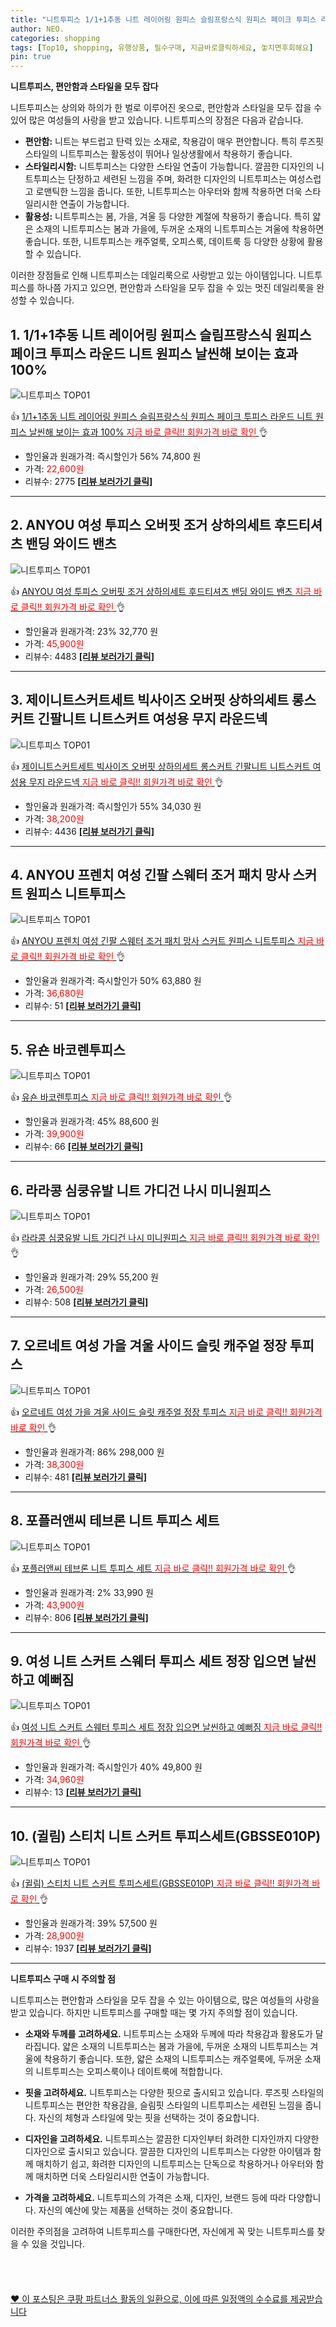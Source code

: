 ```yaml
---
title: "니트투피스 1/1+1추동 니트 레이어링 원피스 슬림프랑스식 원피스 페이크 투피스 라운드 니트 원피스 날씬해 보이는 효과 100% 필수 필요 추천 제품 비교 최저 가격 비교 장점 구매 후기 구매평"
author: NEO.
categories: shopping
tags: [Top10, shopping, 유행상품, 필수구매, 지금바로클릭하세요, 놓치면후회해요]
pin: true
---
```

**니트투피스, 편안함과 스타일을 모두 잡다**

니트투피스는 상의와 하의가 한 벌로 이루어진 옷으로, 편안함과 스타일을 모두 잡을 수 있어 많은 여성들의 사랑을 받고 있습니다. 니트투피스의 장점은 다음과 같습니다.

* **편안함:** 니트는 부드럽고 탄력 있는 소재로, 착용감이 매우 편안합니다. 특히 루즈핏 스타일의 니트투피스는 활동성이 뛰어나 일상생활에서 착용하기 좋습니다.
* **스타일리시함:** 니트투피스는 다양한 스타일 연출이 가능합니다. 깔끔한 디자인의 니트투피스는 단정하고 세련된 느낌을 주며, 화려한 디자인의 니트투피스는 여성스럽고 로맨틱한 느낌을 줍니다. 또한, 니트투피스는 아우터와 함께 착용하면 더욱 스타일리시한 연출이 가능합니다.
* **활용성:** 니트투피스는 봄, 가을, 겨울 등 다양한 계절에 착용하기 좋습니다. 특히 얇은 소재의 니트투피스는 봄과 가을에, 두꺼운 소재의 니트투피스는 겨울에 착용하면 좋습니다. 또한, 니트투피스는 캐주얼룩, 오피스룩, 데이트룩 등 다양한 상황에 활용할 수 있습니다.

이러한 장점들로 인해 니트투피스는 데일리룩으로 사랑받고 있는 아이템입니다. 니트투피스를 하나쯤 가지고 있으면, 편안함과 스타일을 모두 잡을 수 있는 멋진 데일리룩을 완성할 수 있습니다.

   

## 1. 1/1+1추동 니트 레이어링 원피스 슬림프랑스식 원피스 페이크 투피스 라운드 니트 원피스 날씬해 보이는 효과 100%

![니트투피스 TOP01](https://thumbnail6.coupangcdn.com/thumbnails/remote/490x490ex/image/vendor_inventory/3123/b26bf045f26c8b76665d81e7f98bcc0eb88f0f6513fc3ee9c199f4ff76a9.jpg)


👍 [1/1+1추동 니트 레이어링 원피스 슬림프랑스식 원피스 페이크 투피스 라운드 니트 원피스 날씬해 보이는 효과 100% <font color=red> 지금 바로 클릭!! 회원가격 바로 확인 </font> ](https://link.coupang.com/re/AFFSDP?lptag=AF3617701&subid=GithubCoopas&pageKey=7704796343&traceid=V0-153&itemId=20638106691&vendorItemId=87711727511) 👌 


- 할인율과 원래가격: 즉시할인가 56%  74,800   원
- 가격: <span style='color:red'>22,600원</span>
- 리뷰수: 2775  [**[리뷰 보러가기 클릭]**](https://link.coupang.com/re/AFFSDP?lptag=AF3617701&subid=GithubCoopas&pageKey=7704796343&traceid=V0-153&itemId=20638106691&vendorItemId=87711727511)

---


   

## 2. ANYOU 여성 투피스 오버핏 조거 상하의세트 후드티셔츠 밴딩 와이드 밴츠

![니트투피스 TOP01](https://thumbnail7.coupangcdn.com/thumbnails/remote/490x490ex/image/vendor_inventory/b318/39477073b5e1751ce6e2a288df9eb0796b8d4055900c41bebfbe81bdc23d.jpg)


👍 [ANYOU 여성 투피스 오버핏 조거 상하의세트 후드티셔츠 밴딩 와이드 밴츠 <font color=red> 지금 바로 클릭!! 회원가격 바로 확인 </font> ](https://link.coupang.com/re/AFFSDP?lptag=AF3617701&subid=GithubCoopas&pageKey=7689488219&traceid=V0-153&itemId=20559535471&vendorItemId=87853121542) 👌 


- 할인율과 원래가격: 23%  32,770   원
- 가격: <span style='color:red'>45,900원</span>
- 리뷰수: 4483  [**[리뷰 보러가기 클릭]**](https://link.coupang.com/re/AFFSDP?lptag=AF3617701&subid=GithubCoopas&pageKey=7689488219&traceid=V0-153&itemId=20559535471&vendorItemId=87853121542)

---


   

## 3. 제이니트스커트세트 빅사이즈 오버핏 상하의세트 롱스커트 긴팔니트 니트스커트 여성용 무지 라운드넥

![니트투피스 TOP01](https://thumbnail8.coupangcdn.com/thumbnails/remote/490x490ex/image/vendor_inventory/1a23/a9a9b9dd7723f1f7d2593f219ce3fb366b7a228782041d07edbaa22cd469.jpg)


👍 [제이니트스커트세트 빅사이즈 오버핏 상하의세트 롱스커트 긴팔니트 니트스커트 여성용 무지 라운드넥 <font color=red> 지금 바로 클릭!! 회원가격 바로 확인 </font> ](https://link.coupang.com/re/AFFSDP?lptag=AF3617701&subid=GithubCoopas&pageKey=7658546277&traceid=V0-153&itemId=20396876182&vendorItemId=87479430629) 👌 


- 할인율과 원래가격: 즉시할인가 55%  34,030   원
- 가격: <span style='color:red'>38,200원</span>
- 리뷰수: 4436  [**[리뷰 보러가기 클릭]**](https://link.coupang.com/re/AFFSDP?lptag=AF3617701&subid=GithubCoopas&pageKey=7658546277&traceid=V0-153&itemId=20396876182&vendorItemId=87479430629)

---


   

## 4. ANYOU 프렌치 여성 긴팔 스웨터 조거 패치 망사 스커트 원피스 니트투피스

![니트투피스 TOP01](https://thumbnail8.coupangcdn.com/thumbnails/remote/490x490ex/image/vendor_inventory/06d9/69b097ebe6178095d0faabcafaa8bab1831e7464d825a33fa3fedec46abf.jpg)


👍 [ANYOU 프렌치 여성 긴팔 스웨터 조거 패치 망사 스커트 원피스 니트투피스 <font color=red> 지금 바로 클릭!! 회원가격 바로 확인 </font> ](https://link.coupang.com/re/AFFSDP?lptag=AF3617701&subid=GithubCoopas&pageKey=7578575924&traceid=V0-153&itemId=20001187920&vendorItemId=87439856748) 👌 


- 할인율과 원래가격: 즉시할인가 50%  63,880   원
- 가격: <span style='color:red'>36,680원</span>
- 리뷰수: 51  [**[리뷰 보러가기 클릭]**](https://link.coupang.com/re/AFFSDP?lptag=AF3617701&subid=GithubCoopas&pageKey=7578575924&traceid=V0-153&itemId=20001187920&vendorItemId=87439856748)

---


   

## 5. 유숀 바코렌투피스

![니트투피스 TOP01](https://thumbnail8.coupangcdn.com/thumbnails/remote/490x490ex/image/vendor_inventory/c40a/7f6c4b7bd68b2b6f10467d56396c3e13bc21c044ef94f74a22b22d512e98.jpg)


👍 [유숀 바코렌투피스 <font color=red> 지금 바로 클릭!! 회원가격 바로 확인 </font> ](https://link.coupang.com/re/AFFSDP?lptag=AF3617701&subid=GithubCoopas&pageKey=7637578010&traceid=V0-153&itemId=20284594827&vendorItemId=87371026970) 👌 


- 할인율과 원래가격: 45%  88,600   원
- 가격: <span style='color:red'>39,900원</span>
- 리뷰수: 66  [**[리뷰 보러가기 클릭]**](https://link.coupang.com/re/AFFSDP?lptag=AF3617701&subid=GithubCoopas&pageKey=7637578010&traceid=V0-153&itemId=20284594827&vendorItemId=87371026970)

---


   

## 6. 라라콩 심쿵유발 니트 가디건 나시 미니원피스

![니트투피스 TOP01](https://thumbnail6.coupangcdn.com/thumbnails/remote/490x490ex/image/vendor_inventory/f600/045291859b283b634bda06350a36e68140a1ba24b4a64d4063e8014f124d.jpg)


👍 [라라콩 심쿵유발 니트 가디건 나시 미니원피스 <font color=red> 지금 바로 클릭!! 회원가격 바로 확인 </font> ](https://link.coupang.com/re/AFFSDP?lptag=AF3617701&subid=GithubCoopas&pageKey=7164235266&traceid=V0-153&itemId=18035850406&vendorItemId=85190304362) 👌 


- 할인율과 원래가격: 29%  55,200   원
- 가격: <span style='color:red'>26,500원</span>
- 리뷰수: 508  [**[리뷰 보러가기 클릭]**](https://link.coupang.com/re/AFFSDP?lptag=AF3617701&subid=GithubCoopas&pageKey=7164235266&traceid=V0-153&itemId=18035850406&vendorItemId=85190304362)

---


   

## 7. 오르네트 여성 가을 겨울 사이드 슬릿 캐주얼 정장 투피스

![니트투피스 TOP01](https://thumbnail8.coupangcdn.com/thumbnails/remote/490x490ex/image/vendor_inventory/562c/f689b89aa945b7c5b1fd98083d3fbf9513ebeffc3e21fa41a54f300c15f0.png)


👍 [오르네트 여성 가을 겨울 사이드 슬릿 캐주얼 정장 투피스 <font color=red> 지금 바로 클릭!! 회원가격 바로 확인 </font> ](https://link.coupang.com/re/AFFSDP?lptag=AF3617701&subid=GithubCoopas&pageKey=5415342677&traceid=V0-153&itemId=8160634185&vendorItemId=79148896095) 👌 


- 할인율과 원래가격: 86%  298,000   원
- 가격: <span style='color:red'>38,300원</span>
- 리뷰수: 481  [**[리뷰 보러가기 클릭]**](https://link.coupang.com/re/AFFSDP?lptag=AF3617701&subid=GithubCoopas&pageKey=5415342677&traceid=V0-153&itemId=8160634185&vendorItemId=79148896095)

---


   

## 8. 포플러앤씨 테브론 니트 투피스 세트

![니트투피스 TOP01](https://thumbnail7.coupangcdn.com/thumbnails/remote/490x490ex/image/rs_quotation_api/lz6o2td7/78af9d576cd54181b23ce66221fda1e2.jpg)


👍 [포플러앤씨 테브론 니트 투피스 세트 <font color=red> 지금 바로 클릭!! 회원가격 바로 확인 </font> ](https://link.coupang.com/re/AFFSDP?lptag=AF3617701&subid=GithubCoopas&pageKey=7655633665&traceid=V0-153&itemId=20381445462&vendorItemId=87464710874) 👌 


- 할인율과 원래가격: 2%  33,990   원
- 가격: <span style='color:red'>43,900원</span>
- 리뷰수: 806  [**[리뷰 보러가기 클릭]**](https://link.coupang.com/re/AFFSDP?lptag=AF3617701&subid=GithubCoopas&pageKey=7655633665&traceid=V0-153&itemId=20381445462&vendorItemId=87464710874)

---


   

## 9. 여성 니트 스커트 스웨터 투피스 세트 정장 입으면 날씬하고 예뻐짐

![니트투피스 TOP01](https://thumbnail6.coupangcdn.com/thumbnails/remote/490x490ex/image/vendor_inventory/9dc3/34541fe4bce4502664d184284c69b510cbc46819beca8ad95ad6ad213fc0.jpg)


👍 [여성 니트 스커트 스웨터 투피스 세트 정장 입으면 날씬하고 예뻐짐 <font color=red> 지금 바로 클릭!! 회원가격 바로 확인 </font> ](https://link.coupang.com/re/AFFSDP?lptag=AF3617701&subid=GithubCoopas&pageKey=7636695283&traceid=V0-153&itemId=20280203094&vendorItemId=87678617139) 👌 


- 할인율과 원래가격: 즉시할인가 40%  49,800   원
- 가격: <span style='color:red'>34,960원</span>
- 리뷰수: 13  [**[리뷰 보러가기 클릭]**](https://link.coupang.com/re/AFFSDP?lptag=AF3617701&subid=GithubCoopas&pageKey=7636695283&traceid=V0-153&itemId=20280203094&vendorItemId=87678617139)

---


   

## 10. (귈림) 스티치 니트 스커트 투피스세트(GBSSE010P)

![니트투피스 TOP01](https://thumbnail8.coupangcdn.com/thumbnails/remote/490x490ex/image/vendor_inventory/8604/aa0edf6cab0179ff6e0dd732441cd6a3ca180d7cb2d1d0a3c4c1e65231a3.jpg)


👍 [(귈림) 스티치 니트 스커트 투피스세트(GBSSE010P) <font color=red> 지금 바로 클릭!! 회원가격 바로 확인 </font> ](https://link.coupang.com/re/AFFSDP?lptag=AF3617701&subid=GithubCoopas&pageKey=7340778757&traceid=V0-153&itemId=18866666346&vendorItemId=85290627353) 👌 


- 할인율과 원래가격: 39%  57,500   원
- 가격: <span style='color:red'>28,900원</span>
- 리뷰수: 1937  [**[리뷰 보러가기 클릭]**](https://link.coupang.com/re/AFFSDP?lptag=AF3617701&subid=GithubCoopas&pageKey=7340778757&traceid=V0-153&itemId=18866666346&vendorItemId=85290627353)

---
**니트투피스 구매 시 주의할 점**

니트투피스는 편안함과 스타일을 모두 잡을 수 있는 아이템으로, 많은 여성들의 사랑을 받고 있습니다. 하지만 니트투피스를 구매할 때는 몇 가지 주의할 점이 있습니다.

* **소재와 두께를 고려하세요.** 니트투피스는 소재와 두께에 따라 착용감과 활용도가 달라집니다. 얇은 소재의 니트투피스는 봄과 가을에, 두꺼운 소재의 니트투피스는 겨울에 착용하기 좋습니다. 또한, 얇은 소재의 니트투피스는 캐주얼룩에, 두꺼운 소재의 니트투피스는 오피스룩이나 데이트룩에 적합합니다.

* **핏을 고려하세요.** 니트투피스는 다양한 핏으로 출시되고 있습니다. 루즈핏 스타일의 니트투피스는 편안한 착용감을, 슬림핏 스타일의 니트투피스는 세련된 느낌을 줍니다. 자신의 체형과 스타일에 맞는 핏을 선택하는 것이 중요합니다.

* **디자인을 고려하세요.** 니트투피스는 깔끔한 디자인부터 화려한 디자인까지 다양한 디자인으로 출시되고 있습니다. 깔끔한 디자인의 니트투피스는 다양한 아이템과 함께 매치하기 쉽고, 화려한 디자인의 니트투피스는 단독으로 착용하거나 아우터와 함께 매치하면 더욱 스타일리시한 연출이 가능합니다.

* **가격을 고려하세요.** 니트투피스의 가격은 소재, 디자인, 브랜드 등에 따라 다양합니다. 자신의 예산에 맞는 제품을 선택하는 것이 중요합니다.

이러한 주의점을 고려하여 니트투피스를 구매한다면, 자신에게 꼭 맞는 니트투피스를 찾을 수 있을 것입니다.<br><br><br><br><br> [ ❤  이 포스팅은 쿠팡 파트너스 활동의 일환으로, 이에 따른 일정액의 수수료를 제공받습니다](https://link.coupang.com/a/bcEFyh)
